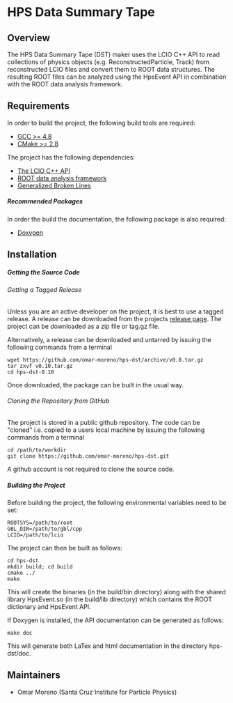HPS Data Summary Tape
=====================

Overview
--------

The HPS Data Summary Tape (DST) maker uses the LCIO C++ API to read collections
of physics objects (e.g. ReconstructedParticle, Track) from reconstructed LCIO
files and convert them to ROOT data structures. The resulting ROOT files can be 
analyzed using the HpsEvent API in combination with the ROOT data analysis 
framework.

Requirements
------------

In order to build the project, the following build tools are required:
* [GCC >= 4.8](https://gcc.gnu.org/install/)
* [CMake >= 2.8](http://www.cmake.org/cmake/help/install.html)

The project has the following dependencies: 
* [The LCIO C++ API](http://lcio.desy.de/v02-04-03/doc/manual_html/manual.html#SECTION00030000000000000000)
* [ROOT data analysis framework](http://root.cern.ch/drupal/content/installing-root-source)
* [Generalized Broken Lines](https://www.wiki.terascale.de/index.php/GeneralBrokenLines)

##### Recommended Packages #####

In order the build the documentation, the following package is also required:
* [Doxygen](http://www.stack.nl/~dimitri/doxygen/manual/install.html) 

Installation
------------

##### Getting the Source Code #####

###### Getting a Tagged Release ######

Unless you are an active developer on the project, it is best to use a tagged 
release. A release can be downloaded from the projects 
[release page](https://github.com/omar-moreno/hps-dst/releases).  The project
can be downloaded as a zip file or tag.gz file.

Alternatively, a release can be downloaded and untarred by issuing the 
following commands from a terminal

    wget https://github.com/omar-moreno/hps-dst/archive/v0.8.tar.gz
    tar zxvf v0.10.tar.gz
    cd hps-dst-0.10

Once downloaded, the package can be built in the usual way.

###### Cloning the Repository from GitHub ######

The project is stored in a public github repository.  The code can be 
"cloned" i.e. copied to a users local machine by issuing the following commands
from a terminal

	cd /path/to/workdir
	git clone https://github.com/omar-moreno/hps-dst.git

A github account is not required to clone the source code.

##### Building the Project #####

Before building the project, the following environmental variables need to be set:

	ROOTSYS=/path/to/root
	GBL_DIR=/path/to/gbl/cpp
	LCIO=/path/to/lcio

The project can then be built as follows:

	cd hps-dst
	mkdir build; cd build
	cmake ../
	make

This will create the binaries (in the build/bin directory) along with the shared
library HpsEvent.so (in the build/lib directory) which contains the ROOT 
dictionary and HpsEvent API.  

If Doxygen is installed, the API documentation can be generated as follows:

	make doc

This will generate both LaTex and html documentation in the directory hps-dst/doc.

Maintainers
-----------

* Omar Moreno (Santa Cruz Institute for Particle Physics) 

